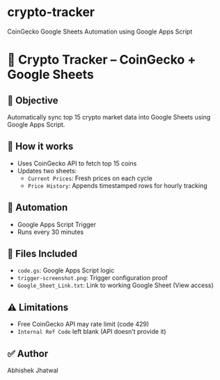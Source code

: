 # crypto-tracker
CoinGecko Google Sheets Automation using Google Apps Script


# 🚀 Crypto Tracker – CoinGecko + Google Sheets

## 📌 Objective
Automatically sync top 15 crypto market data into Google Sheets using Google Apps Script.

## 🧠 How it works
- Uses CoinGecko API to fetch top 15 coins
- Updates two sheets:
  - `Current Prices`: Fresh prices on each cycle
  - `Price History`: Appends timestamped rows for hourly tracking

## 🔁 Automation
- Google Apps Script Trigger
- Runs every 30 minutes

## 📂 Files Included
- `code.gs`: Google Apps Script logic
- `trigger-screenshot.png`: Trigger configuration proof
- `Google_Sheet_Link.txt`: Link to working Google Sheet (View access)

## ⚠ Limitations
- Free CoinGecko API may rate limit (code 429)
- `Internal Ref Code` left blank (API doesn’t provide it)

## ✅ Author
Abhishek Jhatwal
